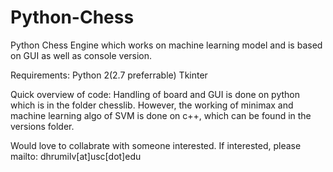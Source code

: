 # Python-Chess
Python Chess Engine which works on machine learning model and is based on GUI as well as console version.

Requirements: 
   Python 2(2.7 preferrable)
   Tkinter
   
Quick overview of code:
   Handling of board and GUI is done on python which is in the folder chesslib. However, the working of minimax and machine learning algo of SVM is done on c++, which can be found in the versions folder.

Would love to collabrate with someone interested. If interested, please mailto: dhrumilv[at]usc[dot]edu
